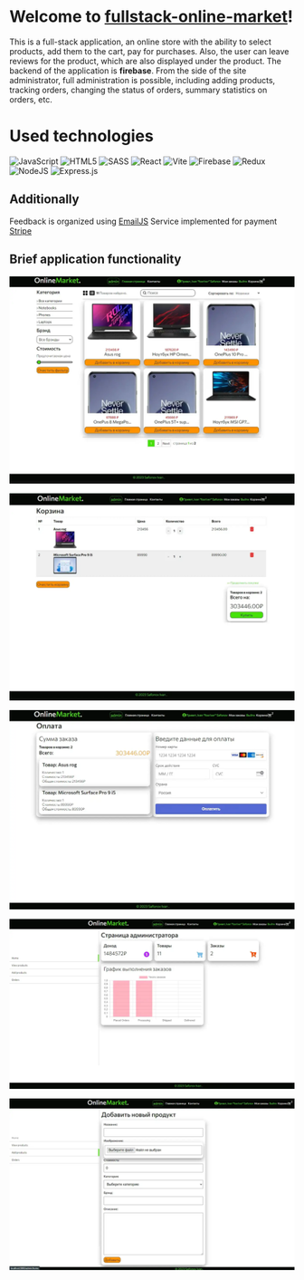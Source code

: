 # Welcome to **[fullstack-online-market](https://github.com/foxriver660/fullstack-online-market)**!

This is a full-stack application, an online store with the ability to select products, add them to the cart, pay for purchases. Also, the user can leave reviews for the product, which are also displayed under the product. The backend of the application is **firebase**. From the side of the site administrator, full administration is possible, including adding products, tracking orders, changing the status of orders, summary statistics on orders, etc.

# Used technologies

![JavaScript](https://img.shields.io/badge/javascript-%23323330.svg?style=for-the-badge&logo=javascript&logoColor=%23F7DF1E) ![HTML5](https://img.shields.io/badge/html5-%23E34F26.svg?style=for-the-badge&logo=html5&logoColor=white) ![SASS](https://img.shields.io/badge/SASS-hotpink.svg?style=for-the-badge&logo=SASS&logoColor=white) ![React](https://img.shields.io/badge/react-%2320232a.svg?style=for-the-badge&logo=react&logoColor=%2361DAFB)
![Vite](https://img.shields.io/badge/vite-%23646CFF.svg?style=for-the-badge&logo=vite&logoColor=white) ![Firebase](https://img.shields.io/badge/firebase-%23039BE5.svg?style=for-the-badge&logo=firebase) ![Redux](https://img.shields.io/badge/redux-%23593d88.svg?style=for-the-badge&logo=redux&logoColor=white) ![NodeJS](https://img.shields.io/badge/node.js-6DA55F?style=for-the-badge&logo=node.js&logoColor=white) ![Express.js](https://img.shields.io/badge/express.js-%23404d59.svg?style=for-the-badge&logo=express&logoColor=%2361DAFB)

## Additionally

Feedback is organized using [EmailJS](https://www.emailjs.com/)
Service implemented for payment [Stripe](https://stripe.com/)

## Brief application functionality

![Alt text](/src/images/1.png)

![Alt text](/src/images/2.png)

![Alt text](/src/images/3.png)

![Alt text](/src/images/4.png)

![Alt text](/src/images/5.png)
